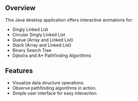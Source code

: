 ## Overview

This Java desktop application offers interactive animations for:
  - Singly Linked List
  - Circular Singly Linked List
  - Queue (Array and Linked List)
  - Stack (Array and Linked List)
  - Binary Search Tree
  - Dijkstra and A* Pathfinding Algorithms

## Features

- Visualize data structure operations.
- Observe pathfinding algorithms in action.
- Simple user interface for easy interaction.

